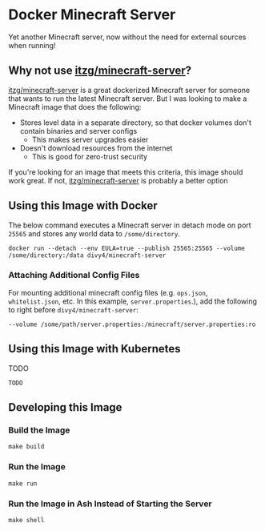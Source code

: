# Docker Minecraft Server

Yet another Minecraft server, now without the need for external sources when running!

## Why not use [itzg/minecraft-server](https://github.com/itzg/docker-minecraft-server)?

[itzg/minecraft-server](https://github.com/itzg/docker-minecraft-server) is
a great dockerized Minecraft server for someone that wants to run the latest
Minecraft server. But I was looking to make a Minecraft image that does the
following:

- Stores level data in a separate directory, so that docker volumes don't contain binaries and server configs
  - This makes server upgrades easier
- Doesn't download resources from the internet
  - This is good for zero-trust security

If you're looking for an image that meets this criteria, this image should work
great. If not, [itzg/minecraft-server](https://github.com/itzg/docker-minecraft-server) is probably a better option

## Using this Image with Docker

The below command executes a Minecraft server in detach mode on port `25565`
and stores any world data to `/some/directory`.

```
docker run --detach --env EULA=true --publish 25565:25565 --volume /some/directory:/data divy4/minecraft-server
```

### Attaching Additional Config Files

For mounting additional minecraft config files (e.g. `ops.json`,
`whitelist.json`, etc. In this example, `server.properties`.), add the following to right before `divy4/minecraft-server`:

```
--volume /some/path/server.properties:/minecraft/server.properties:ro
```

## Using this Image with Kubernetes

TODO

```
TODO
```

## Developing this Image

### Build the Image

```
make build
```

### Run the Image

```
make run
```

### Run the Image in Ash Instead of Starting the Server

```
make shell
```
